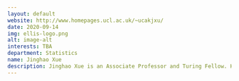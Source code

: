 ```yaml
---
layout: default
website: http://www.homepages.ucl.ac.uk/~ucakjxu/
date: 2020-09-14
img: ellis-logo.png
alt: image-alt
interests: TBA
department: Statistics
name: Jinghao Xue
description: Jinghao Xue is an Associate Professor and Turing Fellow. His research themes include statistical machine learning, multivariate and high-dimensional data analysis, statistical pattern recognition, and image analysis. He has been/is on editorial boards of Digital Signal Processing, Neurocomputing. He is a Guest Editor, IEEE Transactions on Neural Networks and Learning Systems, Neurocomputing, and Signal Processing Image Communication. He has xix PhD students at UCL, and has collaborations with Tsinghua University, China and Tsukuba University, Japan.
---
```

